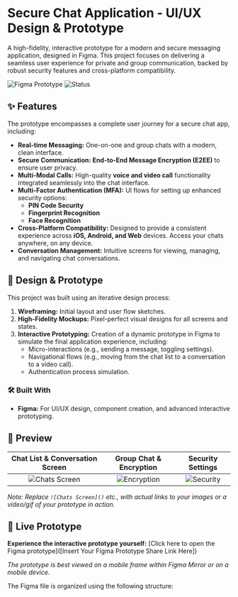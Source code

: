 # Secure Chat Application - UI/UX Design & Prototype

A high-fidelity, interactive prototype for a modern and secure messaging application, designed in Figma. This project focuses on delivering a seamless user experience for private and group communication, backed by robust security features and cross-platform compatibility.

![Figma Prototype](https://img.shields.io/badge/Prototype-Figma-FF6B8B?style=for-the-badge&logo=figma&logoColor=white)
![Status](https://img.shields.io/badge/Status-Complete-green?style=for-the-badge)

## ✨ Features

The prototype encompasses a complete user journey for a secure chat app, including:

*   **Real-time Messaging:** One-on-one and group chats with a modern, clean interface.
*   **Secure Communication:** **End-to-End Message Encryption (E2EE)** to ensure user privacy.
*   **Multi-Modal Calls:** High-quality **voice and video call** functionality integrated seamlessly into the chat interface.
*   **Multi-Factor Authentication (MFA):** UI flows for setting up enhanced security options:
    *   **PIN Code Security**
    *   **Fingerprint Recognition**
    *   **Face Recognition**
*   **Cross-Platform Compatibility:** Designed to provide a consistent experience across **iOS, Android, and Web** devices. Access your chats anywhere, on any device.
*   **Conversation Management:** Intuitive screens for viewing, managing, and navigating chat conversations.

## 🎨 Design & Prototype

This project was built using an iterative design process:
1.  **Wireframing:** Initial layout and user flow sketches.
2.  **High-Fidelity Mockups:** Pixel-perfect visual designs for all screens and states.
3.  **Interactive Prototyping:** Creation of a dynamic prototype in Figma to simulate the final application experience, including:
    *   Micro-interactions (e.g., sending a message, toggling settings).
    *   Navigational flows (e.g., moving from the chat list to a conversation to a video call).
    *   Authentication process simulation.

### 🛠️ Built With

*   **Figma:** For UI/UX design, component creation, and advanced interactive prototyping.

## 📱 Preview

| Chat List & Conversation Screen | Group Chat & Encryption | Security Settings |
| :-----------------------------: | :---------------------: | :---------------: |
| ![Chats Screen]()               | ![Encryption]()         | ![Security]()     |

*Note: Replace `![Chats Screen]()` etc., with actual links to your images or a video/gif of your prototype in action.*

## 🔗 Live Prototype

**Experience the interactive prototype yourself:**
[Click here to open the Figma prototype]([Insert Your Figma Prototype Share Link Here])

*The prototype is best viewed on a mobile frame within Figma Mirror or on a mobile device.*


The Figma file is organized using the following structure:
